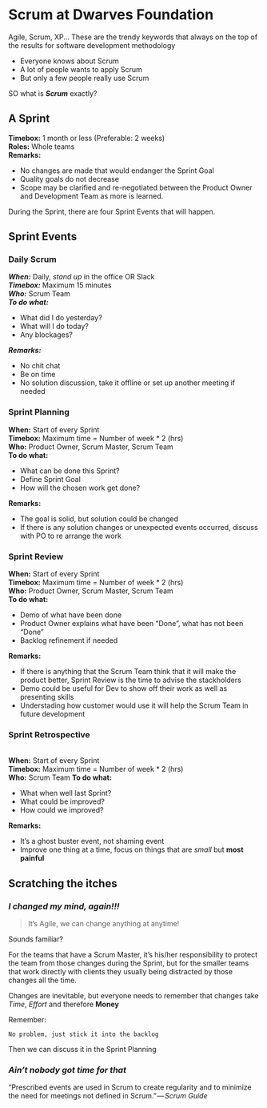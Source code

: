 # Scrum at Dwarves Foundation

Agile, Scrum, XP... These are the trendy keywords that always on the top of the results for software development methodology

- Everyone knows about Scrum
- A lot of people wants to apply Scrum
- But only a few people really use Scrum

SO what is ***Scrum*** exactly?

## A Sprint

**Timebox:** 1 month or less (Preferable: 2 weeks)
<br>**Roles:** Whole teams
<br>**Remarks:**
- No changes are made that would endanger the Sprint Goal
- Quality goals do not decrease
- Scope may be clarified and re-negotiated between the Product Owner and Development Team as more is learned.

During the Sprint, there are four Sprint Events that will happen.

## Sprint Events
### **Daily Scrum**
***When:*** Daily, *stand up* in the office OR Slack 
<br> ***Timebox:*** Maximum 15 minutes
<br>***Who:*** Scrum Team
<br>***To do what:***
- What did I do yesterday?
- What will I do today?
- Any blockages?    

***Remarks:***
- No chit chat
- Be on time
- No solution discussion, take it offline or set up another meeting if needed

### **Sprint Planning**
**When:** Start of every Sprint
<br>**Timebox:** Maximum time = Number of week * 2 (hrs)
<br>**Who:** Product Owner, Scrum Master, Scrum Team
<br>**To do what:**
- What can be done this Sprint?
- Define Sprint Goal
- How will the chosen work get done?

**Remarks:**
- The goal is solid, but solution could be changed
- If there is any solution changes or unexpected events occurred, discuss with PO to re arrange the work

### **Sprint Review**
**When:** Start of every Sprint
<br>**Timebox:** Maximum time = Number of week * 2 (hrs)
<br>**Who:** Product Owner, Scrum Master, Scrum Team
<br>**To do what:**
- Demo of what have been done
- Product Owner explains what have been “Done”, what has not been “Done”
- Backlog refinement if needed

**Remarks:**
- If there is anything that the Scrum Team think that it will make the product better, Sprint Review is the time to advise the stackholders
- Demo could be useful for Dev to show off their work as well as presenting skills
- Understading how customer would use it will help the Scrum Team in future development
### **Sprint Retrospective**
<br>**When:** Start of every Sprint
<br>**Timebox:** Maximum time = Number of week * 2 (hrs)
<br>**Who:** Scrum Team
**To do what:**
- What when well last Sprint?
- What could be improved?
- How could we improved?

**Remarks:**
- It’s a ghost buster event, not shaming event
- Improve one thing at a time, focus on things that are *small* but **most painful**


## Scratching the itches
### ***I changed my mind, again!!!***
>It’s Agile, we can change anything at anytime!

Sounds familiar?

For the teams that have a Scrum Master, it’s his/her responsibility to protect the team from those changes during the Sprint, but for the smaller teams that work directly with clients they usually being distracted by those changes all the time.

Changes are inevitable, but everyone needs to remember that changes take *Time*, *Effort* and therefore **Money**

Remember:

    No problem, just stick it into the backlog

Then we can discuss it in the Sprint Planning

### ***Ain’t nobody got time for that***

“Prescribed events are used in Scrum to create regularity and to minimize the need for meetings not defined in Scrum.” — *Scrum Guide*